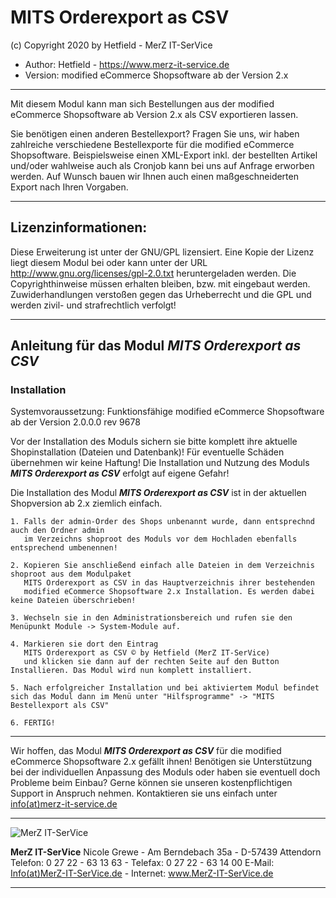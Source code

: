 
# MITS Orderexport as CSV
(c) Copyright 2020 by Hetfield - MerZ IT-SerVice

- Author: 	Hetfield - https://www.merz-it-service.de
- Version: 	modified eCommerce Shopsoftware ab der Version 2.x

<hr />

Mit diesem Modul kann man sich Bestellungen aus der modified eCommerce Shopsoftware ab Version 2.x als CSV exportieren lassen.

Sie benötigen einen anderen Bestellexport? Fragen Sie uns, wir haben zahlreiche verschiedene Bestellexporte für die modified eCommerce Shopsoftware.
Beispielsweise einen XML-Export inkl. der bestellten Artikel und/oder wahlweise auch als Cronjob kann bei uns auf Anfrage erworben werden.
Auf Wunsch bauen wir Ihnen auch einen maßgeschneiderten Export nach Ihren Vorgaben.

<hr />

## Lizenzinformationen:

Diese Erweiterung ist unter der GNU/GPL lizensiert. Eine Kopie der Lizenz liegt diesem Modul bei
oder kann unter der URL http://www.gnu.org/licenses/gpl-2.0.txt heruntergeladen werden. Die
Copyrighthinweise müssen erhalten bleiben, bzw. mit eingebaut werden. Zuwiderhandlungen verstoßen
gegen das Urheberrecht und die GPL und werden zivil- und strafrechtlich verfolgt!

<hr />

## Anleitung für das Modul *MITS Orderexport as CSV*

### Installation

Systemvoraussetzung: Funktionsfähige modified eCommerce Shopsoftware ab der Version 2.0.0.0 rev 9678

Vor der Installation des Moduls sichern sie bitte komplett ihre aktuelle Shopinstallation (Dateien und Datenbank)!
Für eventuelle Schäden übernehmen wir keine Haftung!
Die Installation und Nutzung des Moduls ***MITS Orderexport as CSV*** erfolgt auf eigene Gefahr!

Die Installation des Modul ***MITS Orderexport as CSV*** ist in der aktuellen Shopversion ab 2.x ziemlich einfach.

    1. Falls der admin-Order des Shops unbenannt wurde, dann entsprechnd auch den Ordner admin 
       im Verzeichns shoproot des Moduls vor dem Hochladen ebenfalls entsprechend umbenennen!

    2. Kopieren Sie anschließend einfach alle Dateien in dem Verzeichnis shoproot aus dem Modulpaket 
       MITS Orderexport as CSV in das Hauptverzeichnis ihrer bestehenden 
       modified eCommerce Shopsoftware 2.x Installation. Es werden dabei keine Dateien überschrieben!

    3. Wechseln sie in den Administrationsbereich und rufen sie den Menüpunkt Module -> System-Module auf.

    4. Markieren sie dort den Eintrag 
       MITS Orderexport as CSV © by Hetfield (MerZ IT-SerVice)
       und klicken sie dann auf der rechten Seite auf den Button Installieren. Das Modul wird nun komplett installiert. 
       
    5. Nach erfolgreicher Installation und bei aktiviertem Modul befindet sich das Modul dann im Menü unter "Hilfsprogramme" -> "MITS Bestellexport als CSV"

    6. FERTIG!


<hr />

Wir hoffen, das Modul ***MITS Orderexport as CSV*** für die modified eCommerce Shopsoftware 2.x gefällt ihnen!
Benötigen sie Unterstützung bei der individuellen Anpassung des Moduls oder haben sie eventuell doch Probleme beim Einbau?
Gerne können sie unseren kostenpflichtigen Support in Anspruch nehmen.
Kontaktieren sie uns einfach unter <a href="https://www.merz-it-service.de/Kontakt.html">info(at)merz-it-service.de</a>

<hr />

<img src="https://www.merz-it-service.de/images/logo.png" alt="MerZ IT-SerVice" title="MerZ IT-SerVice" />

**MerZ IT-SerVice** Nicole Grewe - Am Berndebach 35a - D-57439 Attendorn
Telefon: 0 27 22 - 63 13 63 - Telefax: 0 27 22 - 63 14 00
E-Mail: <a href="https://www.merz-it-service.de/Kontakt.html">Info(at)MerZ-IT-SerVice.de</a> - Internet: <a href="https://www.merz-it-service.de">www.MerZ-IT-SerVice.de</a>

<hr />
